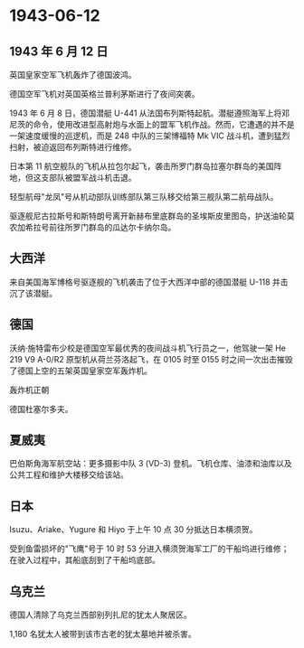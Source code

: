 # 1943-06-12

## 1943 年 6 月 12 日

英国皇家空军飞机轰炸了德国波鸿。

德国空军飞机对英国英格兰普利茅斯进行了夜间突袭。

1943 年 6 月 8 日，德国潜艇 U-441
从法国布列斯特起航。潜艇遵照海军上将邓尼茨的命令，使用改进型高射炮与水面上的盟军飞机作战。然而，它遭遇的并不是一架速度缓慢的巡逻机，而是
248 中队的三架博福特 Mk VIC
战斗机，遭到猛烈扫射，被迫返回布列斯特进行维修。

日本第 11
航空舰队的飞机从拉包尔起飞，袭击所罗门群岛拉塞尔群岛的美国阵地，但这支部队被盟军战斗机击退。

轻型航母"龙凤"号从机动部队训练部队第三队移交给第三舰队第二航母战队。

驱逐舰尼古拉斯号和斯特朗号离开新赫布里底群岛的圣埃斯皮里图岛，护送油轮莫农加希拉号前往所罗门群岛的瓜达尔卡纳尔岛。

## 大西洋

来自美国海军博格号驱逐舰的飞机袭击了位于大西洋中部的德国潜艇 U-118
并击沉了该潜艇。

## 德国

沃纳·施特雷布少校是德国空军最优秀的夜间战斗机飞行员之一，他驾驶一架 He
219 V9 A-0/R2 原型机从荷兰芬洛起飞，在 0105 时至 0155
时之间一次出击摧毁了德国上空的五架英国皇家空军轰炸机。

轰炸机正朝

德国杜塞尔多夫。

## 夏威夷

巴伯斯角海军航空站：更多摄影中队 3 (VD-3)
登机。飞机仓库、油漆和油库以及公共工程和维护大楼移交给该站。

## 日本

Isuzu、Ariake、Yugure 和 Hiyo 于上午 10 点 30 分抵达日本横须贺。

受到鱼雷损坏的"飞鹰"号于 10 时 53
分进入横须贺海军工厂的干船坞进行维修；在驶入过程中，其船底刮到了干船坞底部。

## 乌克兰

德国人清除了乌克兰西部别列扎尼的犹太人聚居区。

1,180 名犹太人被带到该市古老的犹太墓地并被杀害。

